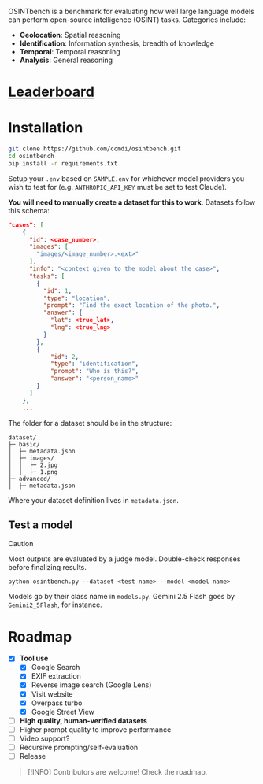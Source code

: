 OSINTbench is a benchmark for evaluating how well large language models can perform open-source intelligence (OSINT) tasks. Categories include:
* **Geolocation**: Spatial reasoning
* **Identification**: Information synthesis, breadth of knowledge
* **Temporal**: Temporal reasoning
* **Analysis**: General reasoning

# **[Leaderboard](https://osintbench.org)**

# Installation
```bash
git clone https://github.com/ccmdi/osintbench.git
cd osintbench
pip install -r requirements.txt
```

Setup your `.env` based on `SAMPLE.env` for whichever model providers you wish to test for (e.g. `ANTHROPIC_API_KEY` must be set to test Claude).

**You will need to manually create a dataset for this to work**. Datasets follow this schema:
```json
"cases": [
    {
      "id": <case_number>,
      "images": [
        "images/<image_number>.<ext>"
      ],
      "info": "<context given to the model about the case>",
      "tasks": [
        {
          "id": 1,
          "type": "location",
          "prompt": "Find the exact location of the photo.",
          "answer": {
            "lat": <true_lat>,
            "lng": <true_lng>
          }
        },
        {
            "id": 2,
            "type": "identification",
            "prompt": "Who is this?",
            "answer": "<person_name>"
        }
      ]
    },
    ...
```

The folder for a dataset should be in the structure:
```
dataset/
├─ basic/
│  ├─ metadata.json
│  ├─ images/
│  │  ├─ 2.jpg
│  │  ├─ 1.png
├─ advanced/
│  ├─ metadata.json
```
Where your dataset definition lives in `metadata.json`.

## Test a model
> [!CAUTION]
> Most outputs are evaluated by a judge model. Double-check responses before finalizing results.

```
python osintbench.py --dataset <test name> --model <model name>
```

Models go by their class name in `models.py`. Gemini 2.5 Flash goes by `Gemini2_5Flash`, for instance.

# Roadmap
- [x] **Tool use**
    - [x] Google Search
    - [x] EXIF extraction
    - [x] Reverse image search (Google Lens)
    - [x] Visit website
    - [x] Overpass turbo
    - [x] Google Street View
- [ ] **High quality, human-verified datasets**
- [ ] Higher prompt quality to improve performance
- [ ] Video support?
- [ ] Recursive prompting/self-evaluation
- [ ] Release

>[!INFO]
> Contributors are welcome! Check the roadmap.